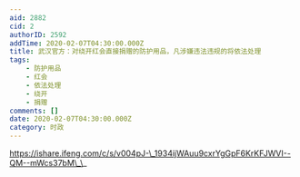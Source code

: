 ```yaml
---
aid: 2882
cid: 2
authorID: 2592
addTime: 2020-02-07T04:30:00.000Z
title: 武汉官方：对绕开红会直接捐赠的防护用品，凡涉嫌违法违规的将依法处理
tags:
    - 防护用品
    - 红会
    - 依法处理
    - 绕开
    - 捐赠
comments: []
date: 2020-02-07T04:30:00.000Z
category: 时政
---
```


https://ishare.ifeng.com/c/s/v004pJ-\_1934ijWAuu9cxrYgGpF6KrKFJWVI--QM--mWcs37bM\_\_
